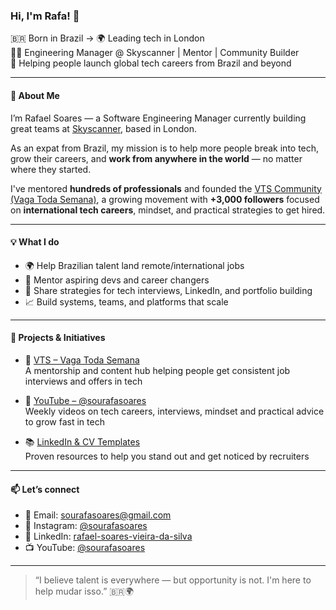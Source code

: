 ### Hi, I'm Rafa! 👋

🇧🇷 Born in Brazil → 🌍 Leading tech in London  
👨‍💻 Engineering Manager @ Skyscanner | Mentor | Community Builder  
🚀 Helping people launch global tech careers from Brazil and beyond

---

#### 🌟 About Me

I’m Rafael Soares — a Software Engineering Manager currently building great teams at [Skyscanner](https://www.skyscanner.net), based in London.

As an expat from Brazil, my mission is to help more people break into tech, grow their careers, and **work from anywhere in the world** — no matter where they started.

I've mentored **hundreds of professionals** and founded the [VTS Community (Vaga Toda Semana)](https://sourafasoares.com/vts), a growing movement with **+3,000 followers** focused on **international tech careers**, mindset, and practical strategies to get hired.

---

#### 💡 What I do

- 🌍 Help Brazilian talent land remote/international jobs  
- 🧭 Mentor aspiring devs and career changers  
- 💼 Share strategies for tech interviews, LinkedIn, and portfolio building  
- 📈 Build systems, teams, and platforms that scale

---

#### 🔧 Projects & Initiatives

- 💼 [VTS – Vaga Toda Semana](https://sourafasoares.com/vts)  
  A mentorship and content hub helping people get consistent job interviews and offers in tech

- 🎥 [YouTube – @sourafasoares](https://www.youtube.com/@sourafasoares)  
  Weekly videos on tech careers, interviews, mindset and practical advice to grow fast in tech

- 📚 [LinkedIn & CV Templates](https://sourafasoares.com)  
  Proven resources to help you stand out and get noticed by recruiters

---

#### 📫 Let’s connect

- 📩 Email: [sourafasoares@gmail.com](mailto:sourafasoares@gmail.com)  
- 💬 Instagram: [@sourafasoares](https://instagram.com/sourafasoares)  
- 👔 LinkedIn: [rafael-soares-vieira-da-silva](https://linkedin.com/in/rafael-soares-vieira-da-silva)  
- 📺 YouTube: [@sourafasoares](https://www.youtube.com/@sourafasoares)

---

> “I believe talent is everywhere — but opportunity is not. I'm here to help mudar isso.” 🇧🇷🌍
